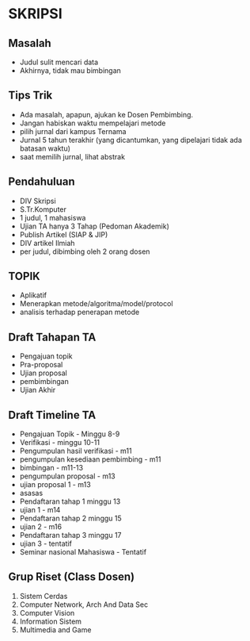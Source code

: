 # SKRIPSI

## Masalah

- Judul sulit mencari data
- Akhirnya, tidak mau bimbingan

## Tips Trik

- Ada masalah, apapun, ajukan ke Dosen Pembimbing.
- Jangan habiskan waktu mempelajari metode
- pilih jurnal dari kampus Ternama
- Jurnal 5 tahun terakhir (yang dicantumkan, yang dipelajari tidak ada batasan waktu)
- saat memilih jurnal, lihat abstrak

## Pendahuluan

- DIV Skripsi
- S.Tr.Komputer
- 1 judul, 1 mahasiswa
- Ujian TA hanya 3 Tahap (Pedoman Akademik)
- Publish Artikel (SIAP & JIP)
- DIV artikel Ilmiah
- per judul, dibimbing oleh 2 orang dosen

## TOPIK

- Aplikatif
- Menerapkan metode/algoritma/model/protocol
- analisis terhadap penerapan metode

## Draft Tahapan TA

- Pengajuan topik
- Pra-proposal
- Ujian proposal
- pembimbingan
- Ujian Akhir

## Draft Timeline TA

- Pengajuan Topik - Minggu 8-9
- Verifikasi - minggu 10-11
- Pengumpulan hasil verifikasi - m11
- pengumpulan kesediaan pembimbing - m11
- bimbingan - m11-13
- pengumpulan proposal - m13
- ujian proposal 1 - m13
- asasas
- Pendaftaran tahap 1 minggu 13
- ujian 1 - m14
- Pendaftaran tahap 2 minggu 15
- ujian 2 - m16
- Pendaftaran tahap 3 minggu 17
- ujian 3 - tentatif
- Seminar nasional Mahasiswa - Tentatif

## Grup Riset (Class Dosen)

1. Sistem Cerdas
2. Computer Network, Arch And Data Sec
3. Computer Vision
4. Information Sistem
5. Multimedia and Game
